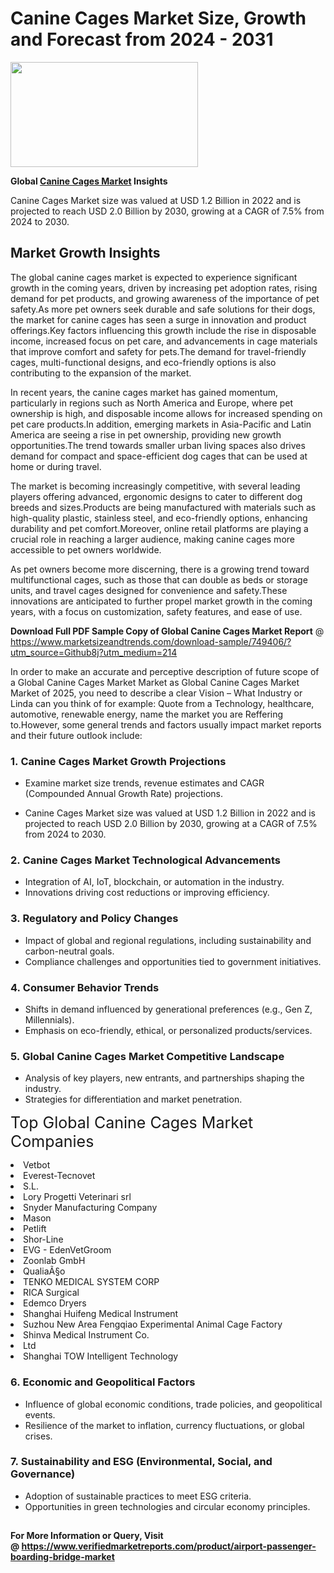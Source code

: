 <H1>Canine Cages Market Size, Growth and Forecast from 2024 - 2031</H1><img class="aligncenter size-medium wp-image-584254" src="https://thirdeyenews.in/wp-content/uploads/2024/09/Global-Market-Research-300x168.jpeg" alt="" width="300" height="168" /><p><strong>Global&nbsp;<a href="https://www.marketsizeandtrends.com/download-sample/749406/?utm_source=Github8j?utm_medium=214">Canine Cages Market</a> Insights</strong></p><p>Canine Cages Market size was valued at USD 1.2 Billion in 2022 and is projected to reach USD 2.0 Billion by 2030, growing at a CAGR of 7.5% from 2024 to 2030.</p><p><h2>Market Growth Insights</h2> <p>The global canine cages market is expected to experience significant growth in the coming years, driven by increasing pet adoption rates, rising demand for pet products, and growing awareness of the importance of pet safety.As more pet owners seek durable and safe solutions for their dogs, the market for canine cages has seen a surge in innovation and product offerings.Key factors influencing this growth include the rise in disposable income, increased focus on pet care, and advancements in cage materials that improve comfort and safety for pets.The demand for travel-friendly cages, multi-functional designs, and eco-friendly options is also contributing to the expansion of the market.</p> <p>In recent years, the canine cages market has gained momentum, particularly in regions such as North America and Europe, where pet ownership is high, and disposable income allows for increased spending on pet care products.In addition, emerging markets in Asia-Pacific and Latin America are seeing a rise in pet ownership, providing new growth opportunities.The trend towards smaller urban living spaces also drives demand for compact and space-efficient dog cages that can be used at home or during travel.</p> <p>The market is becoming increasingly competitive, with several leading players offering advanced, ergonomic designs to cater to different dog breeds and sizes.Products are being manufactured with materials such as high-quality plastic, stainless steel, and eco-friendly options, enhancing durability and pet comfort.Moreover, online retail platforms are playing a crucial role in reaching a larger audience, making canine cages more accessible to pet owners worldwide.</p> <p>As pet owners become more discerning, there is a growing trend toward multifunctional cages, such as those that can double as beds or storage units, and travel cages designed for convenience and safety.These innovations are anticipated to further propel market growth in the coming years, with a focus on customization, safety features, and ease of use.</p> <p><span class=""><strong>Download Full PDF Sample Copy of Global Canine Cages Market Report</strong> @ <a href="https://www.marketsizeandtrends.com/download-sample/749406/?utm_source=Github8j?utm_medium=214" target="_blank">https://www.marketsizeandtrends.com/download-sample/749406/?utm_source=Github8j?utm_medium=214</a></span></p><p>In order to make an accurate and perceptive description of future scope of a Global&nbsp;Canine Cages Market Market as Global&nbsp;Canine Cages Market Market of 2025, you need to describe a clear Vision &ndash; What Industry or Linda can you think of for example: Quote from a Technology, healthcare, automotive, renewable energy, name the market you are Reffering to.However, some general trends and factors usually impact market reports and their future outlook include:</p><h3>1.&nbsp;<strong>Canine Cages Market Growth Projections</strong></h3><ul><li>Examine market size trends, revenue estimates and CAGR (Compounded Annual Growth Rate) projections.</li><li><p>Canine Cages Market size was valued at USD 1.2 Billion in 2022 and is projected to reach USD 2.0 Billion by 2030, growing at a CAGR of 7.5% from 2024 to 2030.</p></li></ul><h3>2.&nbsp;<strong>Canine Cages Market Technological Advancements</strong></h3><ul><li>Integration of AI, IoT, blockchain, or automation in the industry.</li><li>Innovations driving cost reductions or improving efficiency.</li></ul><h3>3.&nbsp;<strong>Regulatory and Policy Changes</strong></h3><ul><li>Impact of global and regional regulations, including sustainability and carbon-neutral goals.</li><li>Compliance challenges and opportunities tied to government initiatives.</li></ul><h3>4.&nbsp;<strong>Consumer Behavior Trends</strong></h3><ul><li>Shifts in demand influenced by generational preferences (e.g., Gen Z, Millennials).</li><li>Emphasis on eco-friendly, ethical, or personalized products/services.</li></ul><h3>5.&nbsp;<strong>Global Canine Cages Market Competitive Landscape</strong></h3><ul><li>Analysis of key players, new entrants, and partnerships shaping the industry.</li><li>Strategies for differentiation and market penetration.</li></ul><p data-pm-slice="1 1 []"><span style="color: inherit; font-family: inherit; font-size: 25px;">Top Global Canine Cages Market Companies</span></p><div class="" data-test-id=""><p><li>Vetbot</li><li> Everest-Tecnovet</li><li> S.L.</li><li> Lory Progetti Veterinari srl</li><li> Snyder Manufacturing Company</li><li> Mason</li><li> Petlift</li><li> Shor-Line</li><li> EVG - EdenVetGroom</li><li> Zoonlab GmbH</li><li> QualiaÃ§o</li><li> TENKO MEDICAL SYSTEM CORP</li><li> RICA Surgical</li><li> Edemco Dryers</li><li> Shanghai Huifeng Medical Instrument</li><li> Suzhou New Area Fengqiao Experimental Animal Cage Factory</li><li> Shinva Medical Instrument Co.</li><li> Ltd</li><li> Shanghai TOW Intelligent Technology</li></p></div><h3>6.&nbsp;<strong>Economic and Geopolitical Factors</strong></h3><ul><li>Influence of global economic conditions, trade policies, and geopolitical events.</li><li>Resilience of the market to inflation, currency fluctuations, or global crises.</li></ul><h3>7.&nbsp;<strong>Sustainability and ESG (Environmental, Social, and Governance)</strong></h3><ul><li>Adoption of sustainable practices to meet ESG criteria.</li><li>Opportunities in green technologies and circular economy principles.</li></ul><h2><strong style="font-size: 14px;">For More Information or Query, Visit @&nbsp;</strong><a style="background-color: #ffffff; font-size: 14px;" href="https://www.marketsizeandtrends.com/report/canine-cages-market/" target="_blank">https://www.verifiedmarketreports.com/product/airport-passenger-boarding-bridge-market</a></h2>